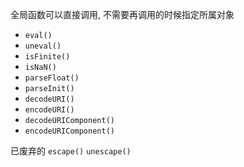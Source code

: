 全局函数可以直接调用, 不需要再调用的时候指定所属对象

- `eval()`
- `uneval()`
- `isFinite()`
- `isNaN()`
- `parseFloat()`
- `parseInit()`
- `decodeURI()`
- `encodeURI()`
- `decodeURIComponent()`
- `encodeURIComponent()`

已废弃的 `escape()` `unescape()`
